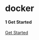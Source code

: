# docker
#### 1 Get Started
[Get Started](https://github.com/SandDuneChen/docker/blob/master/Get-Started.md)
